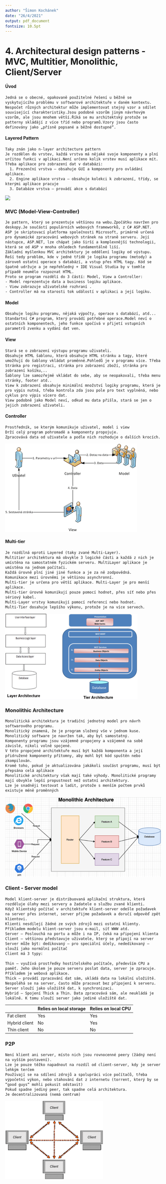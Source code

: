 ```yaml
---
author: "Šimon Kochánek"
date: "26/4/2021"
output: pdf_document
fontsize: 10.5pt
---
```


<style type="text/css">
  body{
    font-size: 10.5pt;
  }
</style>


# 4. Architectural design patterns - MVC, Multitier, Monolithic, Client/Server

#### Úvod

    Jedná se o obecné, opakovaně použitelné řešení u běžně se vyskytujícího problému v softwarové architektuře v daném kontextu. Nespočet různých architektur může implementovat stejný vzor a sdílet související charakteristiky.Jsou podobné vzorům jiným návrhovým vzorům, ale jsou mnohem větší.Říká se mu architektský protože se patterny skládájí z více tříd nebo programů.Vzory jsou často definovány jako „přísně popsané a běžně dostupné“.

#### Layered Pattern

    Taky znán jako n-layer architecture pattern
    Je rozdělen do vrstev, každá vrstva má nějaké svoje komponenty a plní určitou funkci v aplikaci.Není určeno kolik vrstev musí aplikace mít. 
    Třeba aplikace pro zobrazení dat v databázi:
      1. Prezenční vrstva – obsahuje GUI a komponenty pro ovládání aplikace.
      2. Engine aplikace vrstva – obsahuje kolekci k zobrazení, třídy, se kterými aplikace pracuje
      3. Databáze vrstva – provádí akce s databází

![](images/layeredPattern.png)

### MVC (Model-View-Controller)

    Je pattern, který se prezentuje většinou na webu.Zpočátku navržen pro deskopy.Je součástí populárních webových frameworků, z C# ASP.NET.
    ASP je skriptovací platforma společnosti Microsoft, primárně určená pro dynamické zpracování webových stránek na straně serveru. Její nástupce, ASP.NET, lze chápat jako širší a komplexnější technologii, která se od ASP v mnoha ohledech fundamentálně liší.
    Základní myšlenkou MVC architektury je oddělení logiky od výstupu. Řeší tedy problém, kde v jedné třídě je logika programu (metody) a zároveň ostatní operace s databází, a vstup přes HTML tagy. Kód se špatně udržuje a je nepřehledný + IDE Visual Studia by v tomhle případě neumělo rozpoznat HTML.
    Proto se program rozdělí do 3 částí: Model, View a Controller:
    - Model reprezentuje data a business logiku aplikace.
    - View zobrazuje uživatelské rozhraní .
    - Controller má na starosti tok událostí v aplikaci a její logiku.

#### Model

    Obsahuje logiku programu, nějaká výpočty, operace s databází, atd...
    Standartní C# program, který provádí potřebné operace.Model neví o ostatních komponentech, jeho funkce spočívá v přijetí vstupních parametrů zvenku a vydání dat ven.

#### View

    Stará se o zobrazení výstupu programu uživateli. 
    Obsahuje HTML šablonu, která obsahuje HTML stránku a tagy, které umožňují do šablony vkládat proměnné.Pohledů je v programu více. Třeba Stránka pro registraci, stránka pro zobrazení zboží, stránka pro zobrazení košíku,..
    Šablony lze samozřejmě vkládat do sebe, aby se neopakovali, třeba menu stránky, footer atd..
    View k zobrazení obsahuje minimální množství logiky programu, která je pro výpis nutná, třeba kontrola zda jsou pole pro text vyplněná, nebo cyklus pro výpis vícero dat.
    View podobně jako Model neví, odkud mu data přišla, stará se jen o jejich zobrazení uživateli.

#### Controller

    Prostředník, se kterým komunikuje uživatel, model i view
    Drží celý program pohromadě a komponenty propojuje.
    Zpracovává data od uživatele a podle nich rozhoduje o dalších krocích.

![](images/controller_mvc.png)





#### Multi-tier

    Je rozdílná oproti Layered (taky zvané Multi-Layer).
    Multitier architektura má obvykle 3 logické části a každá z nich je umístěna na samostatném fyzickém serveru. MultiLayer aplikace je umístěna na jednom počítači.
    Každá úrovně plní jiné jiné funkce a je za ně zodpovědná.
    Komunikace mezi úrovněmi je většinou asynchronní. 
    Multi-tier je určena pro větší aplikace. Multi-Layer je pro menší aplikace.
    Multi-tier úrovně komunikují pouze pomocí hodnot, přes síť nebo přes sériový kabel.
    Multi-Layer vrstvy komunikují pomocí referencí nebo hodnot.
    Multi-Tier dosahuje lepšího výkonu, protože je na více servech.

![](images/multilayer_vs_multitier.png)

### Monolithic Architecture

    Monolitická architektura je tradiční jednotný model pro návrh softwarového programu. 
    Monolitický znamená, že je program složený vše v jednom kuse. 
    Monolitický software je navržen tak, aby byl samostatný.
    Komponenty programu jsou vzájemně propojeny a vzájemně na sobě závislé, nikoli volně spojené. 
    V této propojené architektuře musí být každá komponenta a její přidružené komponenty přítomny, aby mohl být kód spuštěn nebo zkompilován. 
    Kromě toho, pokud je aktualizována jakákoli součást programu, musí být přepsána celá aplikace
    Monolitické architektury však mají také výhody. Monolitické programy mají obvykle lepší propustnost než ostatní architektury.
    Lze je snadněji testovat a ladit, protože s menším počtem prvků existuje méně proměnných

![](images/monolithic_architecture.png)


### Client - Server model 

    Model klient-server je distribuovaná aplikační struktura, která rozděluje úlohy mezi servery a žadatele o službu zvané klienti. 
    Když klientský počítač v architektuře klient-server odešle požadavek na server přes internet, server přijme požadavek a doručí odpověď zpět klientovi.
    Klienti nesdílejí žádné ze svých zdrojů mezi ostatní klienty.
    Příkladem modelu klient-server jsou e-mail, síť WWW atd.
    Server – Poslouchá na portu a může i na IP, čeká na připojení klienta
    Client – většinou představuje uživatele, který se připojí na server
    Server může být: dedikovaný – pro speciální účely, nededikovaný – slouží jako normální počítač
    Client má 3 typy: 
    
    Thin – využívá prostředky hostitelského počítače, především CPU a paměť. Jeho úkolem je pouze serveru poslat data, server je zpracuje. Příkladem je webová aplikace.
    Thick – provádí zpracování dat sám, ukládá data na lokální uložiště. Nespoléhá se na server, často může pracovat bez připojení k serveru. Server slouží jako uložiště dat, k synchronizaci.
    Hybrid – Spojení Thick a Thin. Data zpracovává sám, ale neukládá je lokálně. K tomu slouží server jako jediné uložiště dat.

|  | Relies on local storage | Relies on local CPU |
|-|-|-|
| Fat client | Yes | Yes |
| Hybrid client | No | Yes |
| Thin client | No | No |

### P2P

    Není klient ani server, místo nich jsou rovnocenné peery (žádný není na vyšším postavení).
    Lze je pouze těžko napadnout na rozdíl od client-server, kdy je server lehkým terčem
    Používají se na sdílení zdrojů a spolupráci více počítačů, třeba výpočetní výkon, nebo stahování dat z internetu (torrent, který by se “good guys“ mohli pokusit odstavit)
    Pokud spadne jediný peer, tak spadne celá architektura.
    Je decentralizovaná (nemá centrum)

![](images/p2p_diagram.png)

